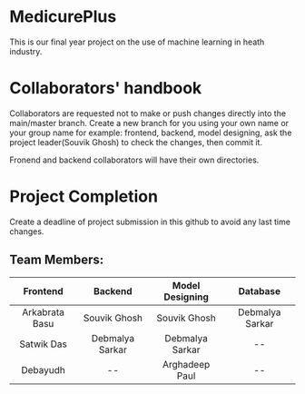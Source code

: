 # MedicurePlus

This is our final year project on the use of machine learning in heath industry.

# Collaborators' handbook

Collaborators are requested not to make or push changes directly into the main/master branch. Create a new branch for you using your own name or your group name for example: frontend, backend, model designing, ask the project leader(Souvik Ghosh) to check the changes, then commit it.

Fronend and backend collaborators will have their own directories.

# Project Completion

Create a deadline of project submission in this github to avoid any last time changes.

## Team Members:

|    Frontend    |     Backend     | Model Designing |    Database    |
| :------------: | :-------------: | :-------------: | :-------------: |
| Arkabrata Basu |  Souvik Ghosh  |  Souvik Ghosh  | Debmalya Sarkar |
|   Satwik Das   | Debmalya Sarkar | Debmalya Sarkar |       --       |
|    Debayudh    |       --       | Arghadeep Paul |       --       |
